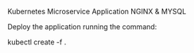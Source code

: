 Kubernetes Microservice Application NGINX & MYSQL

Deploy the application running the command:

kubectl create -f .

